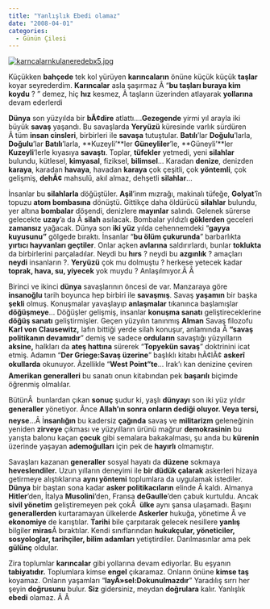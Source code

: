 ```yaml
---
title: "Yanlışlık Ebedi olamaz"
date: "2008-04-01"
categories: 
  - Günün Çilesi
---
```


[![karncalarnkulaneredebx5.jpg](/uploads/2008/04/karncalarnkulaneredebx5.jpg)](/uploads/2008/04/karncalarnkulaneredebx5.jpg "karncalarnkulaneredebx5.jpg")

Küçükken **bahçede** tek kol yürüyen **karıncaların** önüne küçük küçük **taşlar** koyar seyrederdim. **Karıncalar** asla şaşırmaz Â “**bu taşları buraya kim koydu** ? ” demez, hiç **hız** kesmez, Â taşların üzerinden atlayarak **yollarına** devam ederlerdi

**Dünya** son yüzyılda bir **bÃ¢dire** atlattı….**Gezegende** yirmi yıl arayla iki büyük **savaş** yaşandı. Bu savaşlarda **Yeryüzü** küresinde varlık sürdüren Â tüm **insan cinsleri**, birbirleri ile **savaşa** tutuştular. **Batılı**’lar **Doğulu**’larla, **Doğulu**’lar **Batılı**’larla, **Kuzeyli’**ler **Güneyliler**’le, **Güneyli’**ler **Kuzeyli**’lerle kıyasıya **savaştı**. Toplar, **tüfekler** yetmedi, yeni **silahlar** bulundu, kütlesel, **kimyasal**, fiziksel, **bilimsel**… Karadan **denize**, denizden **karaya**, karadan **havaya**, havadan **karaya** çok çeşitli, çok **yöntemli**, çok gelişmiş, **dehÃ¢** mahsulü, akıl almaz, dehşetli **silahlar**…

İnsanlar bu **silahlarla** döğüştüler. **Aşil**’inm mızrağı, makinalı tüfeğe, **Golyat**’în topuzu **atom bombasına** dönüştü. Gittikçe daha öldürücü **silahlar** bulundu, yer altına **bombalar** döşendi, denizlere **mayınlar** salındı. Gelenek sürerse gelecekte **uzay**’a da Â **silah** asılacak. Bombalar yıldızlı **göklerden** geceleri **zamansız** yağacak. Dünya son **iki yüz** yılda cehennemdeki “**gayya kuyusunu”** gölgede bıraktı. İnsanlar “**bu ölüm çukurunda**” barbarlıkta **yırtıcı hayvanları geçtiler**. Onlar açken **avlarına** saldırırlardı, bunlar **toklukta** da birbirlerini parçaladılar. Neydi bu **hırs** ? neydi bu **azgınlık** ? amaçları **neydi** insanların ?. **Yeryüzü** çok mu dolmuştu ? herkese yetecek kadar **toprak, hava, su, yiyecek** yok muydu ? Anlaşılmıyor.Â Â 

Birinci ve ikinci **dünya** savaşlarının öncesi de var. Manzaraya göre **insanoğlu** tarih boyunca hep birbiri ile **savaşmış**. Savaş **yaşamın** bir başka **şekli** olmuş. Konuşmalar yavaşlayıp **anlaşmalar** tıkanınca başlamışlar **döğüşmeye**… Döğüşler gelişmiş, insanlar **konuşma sanatı** geliştireceklerine **döğüş sanatı** geliştirmişler. Geçen yüzyılın tanınmış **Alman** Savaş filozofu **Karl von Clausewitz,** lafın bittiği yerde silah konuşur, anlamında Â **“savaş politikanın devamıdır**” demiş ve sadece **orduların** savaştığı yüzyılların **aksine,** halkları da **ateş hattına** sürerek “**Topyekün savaş**” doktrinini icat etmiş. Adamın “**Der Griege:Savaş üzerine**” başlıklı kitabı hÃ¢lÃ¢ **askerî okullarda** okunuyor. Ãzellikle “**West Point”te**… Irak’ı kan denizine çeviren **Amerikan generalleri** bu sanatı onun kitabından pek **başarılı** biçimde öğrenmiş olmalılar.

BütünÂ  bunlardan çıkan **sonuç** şudur ki, yaşlı **dünyayı** son iki yüz yıldır **generaller** yönetiyor. Ãnce **Allah’**ın sonra onların **dediği** oluyor. Veya tersi, n**eyse**...Â İ**nsanlığın** bu kadersiz **çağında** savaş ve **militarizm** geleneğinin yeniden **zirveye** çıkması ve yüzyılların ürünü mağrur **demokrasinin** bu yarışta balonu kaçan **çocuk** gibi semalara bakakalması, şu anda bu **kürenin** üzerinde yaşayan **ademoğulları** için pek de **hayırlı** olmamıştır.

Savaşları kazanan **generaller** sosyal hayatı da **düzene** sokmaya **heveslendiler.** Uzun yılların deneyimi ile **bir düdük çalarak** askerleri hizaya getirmeye alıştıklarına **aynı yöntemi** toplumlara da uygulamak istediler. **Dünya** bir baştan sona kadar **asker politikacıların** elinde Â kaldı. Almanya **Hitler**’den, İtalya **Musolini**’den, Fransa **deGaulle**’den çabuk kurtuldu. Ancak **sivil yönetim** geliştiremeyen pek çokÂ  **ülke** aynı şansa ulaşamadı. Başını **generallerden** kurtaramayan ülkelerde **Askerler** hukuğa, yönetime Â ve **ekonomiye** de karıştılar. **Tarihi** bile çarpıtarak gelecek nesillere **yanlış** bilgiler **miras**Â bıraktılar. Kendi sınıflarından **hukukçular, yöneticiler, sosyologlar, tarihçiler, bilim adamları** yetiştirdiler. Darılmasınlar ama pek **gülünç** oldular.

Zira toplumlar **karıncalar** gibi yollarına devam ediyorlar. Bu eşyanın **tabiyatıdır.** Toplumlara kimse **engel** çıkaramaz. Onların önüne **kimse taş** koyamaz. Onların yaşamları “**layÃ»sel:Dokunulmazdır**” Yaradılış sırrı her şeyin **doğrusunu** bulur. **Siz** gidersiniz, meydan **doğrulara** kalır. Yanlışlık **ebedi** olamaz. Â Â
